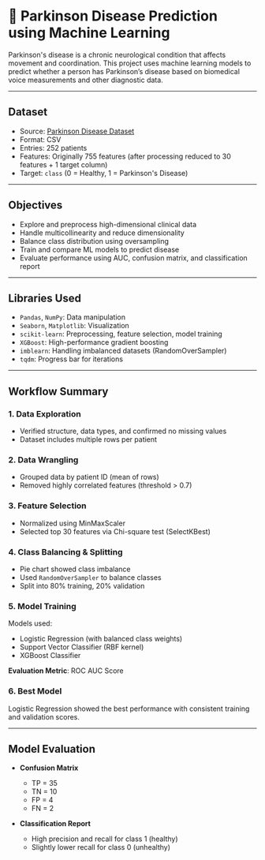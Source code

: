 # 🧠 Parkinson Disease Prediction using Machine Learning

Parkinson's disease is a chronic neurological condition that affects movement and coordination. This project uses machine learning models to predict whether a person has Parkinson’s disease based on biomedical voice measurements and other diagnostic data.

---

##  Dataset

- Source: [Parkinson Disease Dataset](https://www.kaggle.com/)
- Format: CSV
- Entries: 252 patients
- Features: Originally 755 features (after processing reduced to 30 features + 1 target column)
- Target: `class` (0 = Healthy, 1 = Parkinson's Disease)

---

## Objectives

- Explore and preprocess high-dimensional clinical data
- Handle multicollinearity and reduce dimensionality
- Balance class distribution using oversampling
- Train and compare ML models to predict disease
- Evaluate performance using AUC, confusion matrix, and classification report

---

## Libraries Used

- `Pandas`, `NumPy`: Data manipulation
- `Seaborn`, `Matplotlib`: Visualization
- `scikit-learn`: Preprocessing, feature selection, model training
- `XGBoost`: High-performance gradient boosting
- `imblearn`: Handling imbalanced datasets (RandomOverSampler)
- `tqdm`: Progress bar for iterations

---

## Workflow Summary

### 1. Data Exploration
- Verified structure, data types, and confirmed no missing values
- Dataset includes multiple rows per patient

### 2. Data Wrangling
- Grouped data by patient ID (mean of rows)
- Removed highly correlated features (threshold > 0.7)

### 3. Feature Selection
- Normalized using MinMaxScaler
- Selected top 30 features via Chi-square test (SelectKBest)

### 4. Class Balancing & Splitting
- Pie chart showed class imbalance
- Used `RandomOverSampler` to balance classes
- Split into 80% training, 20% validation

### 5. Model Training
Models used:
- Logistic Regression (with balanced class weights)
- Support Vector Classifier (RBF kernel)
- XGBoost Classifier

**Evaluation Metric**: ROC AUC Score

### 6. Best Model
Logistic Regression showed the best performance with consistent training and validation scores.

---

## Model Evaluation

- **Confusion Matrix**
  - TP = 35
  - TN = 10
  - FP = 4
  - FN = 2

- **Classification Report**
  - High precision and recall for class 1 (healthy)
  - Slightly lower recall for class 0 (unhealthy)



